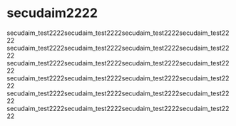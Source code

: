 # secudaim2222
secudaim_test2222secudaim_test2222secudaim_test2222secudaim_test2222
secudaim_test2222secudaim_test2222secudaim_test2222secudaim_test2222
secudaim_test2222secudaim_test2222secudaim_test2222secudaim_test2222
secudaim_test2222secudaim_test2222secudaim_test2222secudaim_test2222
secudaim_test2222secudaim_test2222secudaim_test2222secudaim_test2222
secudaim_test2222secudaim_test2222secudaim_test2222secudaim_test2222